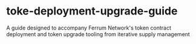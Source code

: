 # toke-deployment-upgrade-guide
A guide designed to accompany Ferrum Network's token contract deployment and token upgrade tooling from iterative supply management
